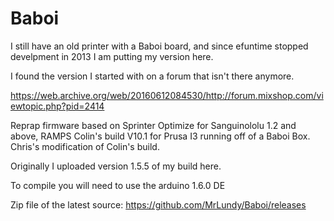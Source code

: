 # Baboi
I still have an old printer with a Baboi board, and since efuntime stopped develpment in 2013 I am putting my version here.

I found the version I started with on a forum that isn't there anymore.

https://web.archive.org/web/20160612084530/http://forum.mixshop.com/viewtopic.php?pid=2414

 Reprap firmware based on Sprinter
 Optimize for Sanguinololu 1.2 and above, RAMPS 
 Colin's build V10.1 for Prusa I3 running off of a Baboi Box.
 Chris's modification of Colin's build.

Originally I uploaded version 1.5.5 of my build here.

To compile you will need to use the arduino 1.6.0 DE

Zip file of the latest source:
https://github.com/MrLundy/Baboi/releases

